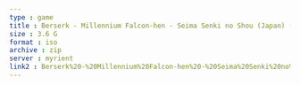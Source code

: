 ```yaml
---
type : game
title : Berserk - Millennium Falcon-hen - Seima Senki no Shou (Japan) (Branded Box - Rakuin no Hako)
size : 3.6 G
format : iso
archive : zip
server : myrient
link2 : Berserk%20-%20Millennium%20Falcon-hen%20-%20Seima%20Senki%20no%20Shou%20%28Japan%29%20%28Branded%20Box%20-%20Rakuin%20no%20Hako%29
---
```

